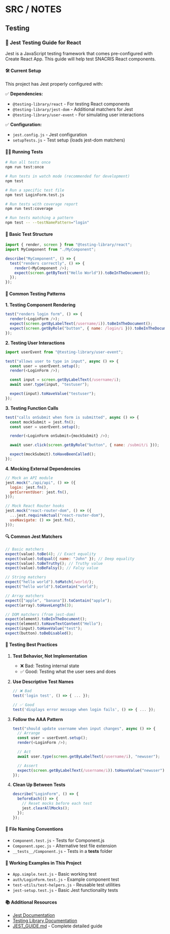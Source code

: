 # SRC / NOTES

## Testing

### 🎯 Jest Testing Guide for React

Jest is a JavaScript testing framework that comes pre-configured with Create React App. This guide will help test SNACRIS React components.

#### 🛠️ Current Setup

This project has Jest properly configured with:

✅ **Dependencies:**

- `@testing-library/react` - For testing React components
- `@testing-library/jest-dom` - Additional matchers for Jest
- `@testing-library/user-event` - For simulating user interactions

✅ **Configuration:**

- `jest.config.js` - Jest configuration
- `setupTests.js` - Test setup (loads jest-dom matchers)

#### 🏃‍♂️ Running Tests

```bash
# Run all tests once
npm run test:once

# Run tests in watch mode (recommended for development)
npm test

# Run a specific test file
npm test LoginForm.test.js

# Run tests with coverage report
npm run test:coverage

# Run tests matching a pattern
npm test -- --testNamePattern="login"
```

#### 📝 Basic Test Structure

```javascript
import { render, screen } from "@testing-library/react";
import MyComponent from "./MyComponent";

describe("MyComponent", () => {
  test("renders correctly", () => {
    render(<MyComponent />);
    expect(screen.getByText("Hello World")).toBeInTheDocument();
  });
});
```

#### 🧪 Common Testing Patterns

**1. Testing Component Rendering**

```javascript
test("renders login form", () => {
  render(<LoginForm />);
  expect(screen.getByLabelText(/username/i)).toBeInTheDocument();
  expect(screen.getByRole("button", { name: /login/i })).toBeInTheDocument();
});
```

**2. Testing User Interactions**

```javascript
import userEvent from "@testing-library/user-event";

test("allows user to type in input", async () => {
  const user = userEvent.setup();
  render(<LoginForm />);

  const input = screen.getByLabelText(/username/i);
  await user.type(input, "testuser");

  expect(input).toHaveValue("testuser");
});
```

**3. Testing Function Calls**

```javascript
test("calls onSubmit when form is submitted", async () => {
  const mockSubmit = jest.fn();
  const user = userEvent.setup();

  render(<LoginForm onSubmit={mockSubmit} />);

  await user.click(screen.getByRole("button", { name: /submit/i }));

  expect(mockSubmit).toHaveBeenCalled();
});
```

**4. Mocking External Dependencies**

```javascript
// Mock an API module
jest.mock("./api/api", () => ({
  login: jest.fn(),
  getCurrentUser: jest.fn(),
}));

// Mock React Router hooks
jest.mock("react-router-dom", () => ({
  ...jest.requireActual("react-router-dom"),
  useNavigate: () => jest.fn(),
}));
```

#### 🔍 Common Jest Matchers

```javascript
// Basic matchers
expect(value).toBe(4); // Exact equality
expect(value).toEqual({ name: "John" }); // Deep equality
expect(value).toBeTruthy(); // Truthy value
expect(value).toBeFalsy(); // Falsy value

// String matchers
expect("hello world").toMatch(/world/);
expect("hello world").toContain("world");

// Array matchers
expect(["apple", "banana"]).toContain("apple");
expect(array).toHaveLength(3);

// DOM matchers (from jest-dom)
expect(element).toBeInTheDocument();
expect(element).toHaveTextContent("Hello");
expect(input).toHaveValue("test");
expect(button).toBeDisabled();
```

#### 🎯 Testing Best Practices

1. **Test Behavior, Not Implementation**

   - ❌ Bad: Testing internal state
   - ✅ Good: Testing what the user sees and does

2. **Use Descriptive Test Names**

   ```javascript
   // ❌ Bad
   test('login test', () => { ... });

   // ✅ Good
   test('displays error message when login fails', () => { ... });
   ```

3. **Follow the AAA Pattern**

   ```javascript
   test("should update username when input changes", async () => {
     // Arrange
     const user = userEvent.setup();
     render(<LoginForm />);

     // Act
     await user.type(screen.getByLabelText(/username/i), "newuser");

     // Assert
     expect(screen.getByLabelText(/username/i)).toHaveValue("newuser");
   });
   ```

4. **Clean Up Between Tests**
   ```javascript
   describe("LoginForm", () => {
     beforeEach(() => {
       // Reset mocks before each test
       jest.clearAllMocks();
     });
   });
   ```

#### 📁 File Naming Conventions

- `Component.test.js` - Tests for Component.js
- `Component.spec.js` - Alternative test file extension
- `__tests__/Component.js` - Tests in a **tests** folder

#### 🎉 Working Examples in This Project

- `App.simple.test.js` - Basic working test
- `auth/LoginForm.test.js` - Example component test
- `test-utils/test-helpers.js` - Reusable test utilities
- `jest-setup.test.js` - Basic Jest functionality tests

#### 📚 Additional Resources

- [Jest Documentation](https://jestjs.io/docs/getting-started)
- [Testing Library Documentation](https://testing-library.com/docs/react-testing-library/intro)
- [JEST_GUIDE.md](../JEST_GUIDE.md) - Complete detailed guide
